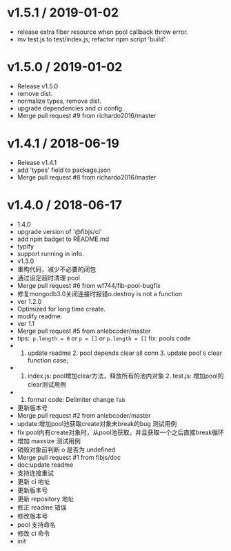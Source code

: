 
v1.5.1 / 2019-01-02
==================

  * release extra fiber resource when pool callback throw error.
  * mv test.js to test/index.js; refactor npm script 'build'.

v1.5.0 / 2019-01-02
===================

  * Release v1.5.0
  * remove dist.
  * normalize types, remove dist.
  * upgrade dependencies and ci config.
  * Merge pull request #9 from richardo2016/master

v1.4.1 / 2018-06-19
===================

  * Release v1.4.1
  * add 'types' field to package.json
  * Merge pull request #8 from richardo2016/master

v1.4.0 / 2018-06-17
===================

  * 1.4.0
  * upgrade version of '@fibjs/ci'
  * add npm badget to README.md
  * typify
  * support running in info.
  * v1.3.0
  * 重构代码，减少不必要的闭包
  * 通过设定超时清理 pool
  * Merge pull request #6 from wf744/fib-pool-bugfix
  * 修复mongodb3.0关闭连接时报错o.destroy is not a function
  * ver 1.2.0
  * Optimized for long time create.
  * modify readme.
  * ver 1.1
  * Merge pull request #5 from anlebcoder/master
  * tips:` p.length = 0` or `p = []` or `p.length = []` fix: pools code
  * 1. update readme 2. pool depends clear all conn 3. update pool`s clear function case;
  * 1. index.js: pool增加clear方法，释放所有的池内对象 2. test.js: 增加pool的clear测试用例
  * 1. format code: Delimiter change `Tab`
  * 更新版本号
  * Merge pull request #2 from anlebcoder/master
  * update:增加pool池获取create对象未break的bug 测试用例
  * fix:pool内有create对象时，从pool池获取，并且获取一个之后直接break循环
  * 增加 maxsize 测试用例
  * 销毁对象前判断 o 是否为 undefined
  * Merge pull request #1 from fibjs/doc
  * doc:update readme
  * 支持连接重试
  * 更新 ci 地址
  * 更新版本号
  * 更新 repository 地址
  * 修正 readme 错误
  * 修改版本号
  * pool 支持命名
  * 修改 ci 命令
  * init
